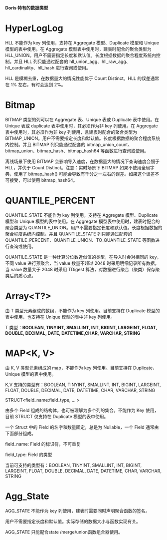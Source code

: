 **Doris 特有的数据类型**
# HyperLogLog

HLL 不能作为 key 列使用，支持在 Aggregate 模型、Duplicate 模型和 Unique 模型的表中使用。在 Aggregate 模型表中使用时，建表时配合的聚合类型为 HLL_UNION。用户不需要指定长度和默认值。长度根据数据的聚合程度系统内控制。并且 HLL 列只能通过配套的 hll_union_agg、hll_raw_agg、hll_cardinality、hll_hash 进行查询或使用。

HLL 是模糊去重，在数据量大的情况性能优于 Count Distinct。HLL 的误差通常在 1% 左右，有时会达到 2%。

# Bitmap

BITMAP 类型的列可以在 Aggregate 表、Unique 表或 Duplicate 表中使用。在 Unique 表或 duplicate 表中使用时，其必须作为非 key 列使用。在 Aggregate 表中使用时，其必须作为非 key 列使用，且建表时配合的聚合类型为 BITMAP_UNION。用户不需要指定长度和默认值。长度根据数据的聚合程度系统内控制。并且 BITMAP 列只能通过配套的 bitmap_union_count、bitmap_union、bitmap_hash、bitmap_hash64 等函数进行查询或使用。

离线场景下使用 BITMAP 会影响导入速度，在数据量大的情况下查询速度会慢于 HLL，并优于 Count Distinct。注意：实时场景下 BITMAP 如果不使用全局字典，使用了 bitmap_hash() 可能会导致有千分之一左右的误差。如果这个误差不可接受，可以使用 bitmap_hash64。

# QUANTILE_PERCENT

QUANTILE_STATE 不能作为 key 列使用，支持在 Aggregate 模型、Duplicate 模型和 Unique 模型的表中使用。在 Aggregate 模型表中使用时，建表时配合的聚合类型为 QUANTILE_UNION。用户不需要指定长度和默认值。长度根据数据的聚合程度系统内控制。并且 QUANTILE_STATE 列只能通过配套的 QUANTILE_PERCENT、QUANTILE_UNION、TO_QUANTILE_STATE 等函数进行查询或使用。

QUANTILE_STATE 是一种计算分位数近似值的类型，在导入时会对相同的 key，不同 value 进行预聚合，当 value 数量不超过 2048 时采用明细记录所有数据，当 value 数量大于 2048 时采用 TDigest 算法，对数据进行聚合（聚类）保存聚类后的质心点。

# Array<T?>

由 T 类型元素组成的数组，不能作为 key 列使用。目前支持在 Duplicate 模型的表中使用，也支持在 Unique 模型的表中非 key 列使用。

T 类型：**BOOLEAN, TINYINT, SMALLINT, INT, BIGINT, LARGEINT, FLOAT, DOUBLE, DECIMAL, DATE, DATETIME,CHAR, VARCHAR, STRING**

# MAP<K, V>

  由 K, V 类型元素组成的 map，不能作为 key 列使用。目前支持在 Duplicate，Unique 模型的表中使用。

K,V 支持的类型有：BOOLEAN, TINYINT, SMALLINT, INT, BIGINT, LARGEINT, FLOAT, DOUBLE, DECIMAL, DATE, DATETIME, CHAR, VARCHAR, STRING

STRUCT<field_name:field_type, ... >

由多个 Field 组成的结构体，也可被理解为多个列的集合。不能作为 Key 使用，目前 STRUCT 仅支持在 Duplicate 模型的表中使用。

一个 Struct 中的 Field 的名字和数量固定，总是为 Nullable，一个 Field 通常由下面部分组成。

field_name: Field 的标识符，不可重复

field_type: Field 的类型

当前可支持的类型有：BOOLEAN, TINYINT, SMALLINT, INT, BIGINT, LARGEINT, FLOAT, DOUBLE, DECIMAL, DATE, DATETIME, CHAR, VARCHAR, STRING

# Agg_State

AGG_STATE 不能作为 key 列使用，建表时需要同时声明聚合函数的签名。

用户不需要指定长度和默认值。实际存储的数据大小与函数实现有关。

AGG_STATE 只能配合state /merge/union函数组合器使用。